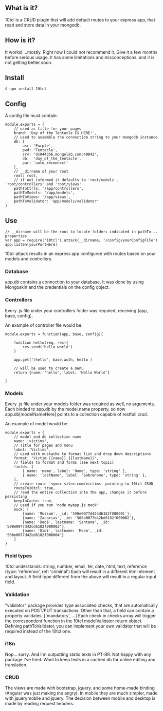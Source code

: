 ## What is it?

10tcl is a CRUD plugin that will add default routes to your express app, that read and store data in your mongodb.

## How is it?

It works! ...mostly.
Right now I could not recommend it. Give it a few months before serious usage.
It has some limitations and misconceptions, and it is not getting better soon.

## Install

    $ npm install 10tcl

## Config

A config file must contain:
    
    module.exports = {
        // used as title for your pages
        brand: 'Day of the Tentacle IS HERE!',
        // used to assemble the connection string to your mongodb instance
        db: { 
            usr: 'Purple',
            pwd: 'Tentacle',
            srv: 'ds044356.mongolab.com:49842',
            db:  'day_of_the_tentacle',
            par: 'auto_reconnect'
        },
        // __dirname of your root
        root: root, 
        // if not informed it defaults to 'root/models', 'root/controllers' and 'root/views'
        pathToCtrls: '/app/controllers',
        pathToModels: '/app/models',
        pathToViews: '/app/views',
        pathToValidator: 'app/models/validator'
    }
    
## Use

    // __dirname will be the root to locate folders indicated in pathTo... properties
    var app = require('10tcl').attack(__dirname, '/config/yourConfigFile')
    app.listen(yourPortHere)

10tcl attack results in an express app configured with routes based on your models and controllers.

### Database

app.db contains a connection to your database.
It was done by using Mongoskin and the credentials on the config object.

### Controllers

Every .js file under your controllers folder was required, receiving (app, base, config).

An example of controller file would be:

    module.exports = function(app, base, config){

        function hello(req, res){
            res.send('hello world')
        }

        app.get('/hello', base.auth, hello )

        // will be used to create a menu
        return {name: 'hello', label: 'Hello World'}

    }

### Models

Every .js file under your models folder was required as well, no arguments.
Each binded to app.db by the model.name property, so now app.db[modelNameHere] points to a collection capable of restfull crud.

An example of model would be:

    module.exports = {
        // model and db collection name
        name: 'victims',
        // Title for pages and menu
        label: 'Victims',
        // used with mustache to format list and drop down descriptions 
        format: 'Victim {{name}} {{lastName}}',
        // fields to format and forms (see next topic)
        fields: [
            { name: 'name', label: 'Nome', type: 'string' },
            { name: 'lastName', label: 'Sobrenome', type: 'string' },
        ],
        // create route '<your-site>.com/victims' pointing to 10tcl CRUD
        routeTo10tcl: true,
        // read the entire collection into the app, changes it before persisting
        keepInCache: true,
        // used if you run 'node myApp.js mock'
        mock: [
            {name: 'Mussum', _id: '508e0077d42bd6182f000001'},
            {name: 'Zacarias', _id: '508e0077d42bd6182f000002'},
            {name: 'Dedé', lastname: 'Santana', _id: '508e0077d42bd6182f000003'},
            {name: 'Didi', lastname: 'Mocó', _id: '508e0077d42bd6182f000004'}
        ]
    }

### Field types

10tcl understands: string, number, email, tel, date, html, text, reference (type: 'reference', ref: 'criminal')
Each will result in a different html element and layout.
A field type different from the above will result in a regular input field.

### Validation

"validator" package provides type associated checks, that are automatically executed on POST/PUT transactions.
Other than that, a field can contain a property validates: ['mandatory', ...]
Each check in checks array will trigger the correspondent function in the 10tcl modelValidator return object.
Defining pathToValidator, you can implement your own validator that will be required instead of the 10tcl one.

### i18n

Nop... sorry.
And I'm outputting static texts in PT-BR.
Not happy with any package I've tried.
Want to keep texts in a cached db for online editing and translation.

### CRUD

The views are made with bootstrap, jquery, and some home-made binding (Angular was just making me angry).
In mobile they are much simpler, made with jquerymobile and jquery.
The decision between mobile and desktop is made by reading request headers.